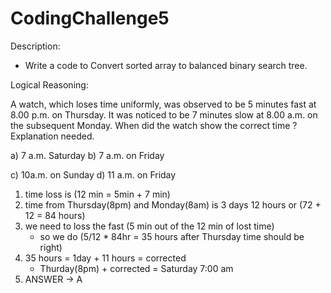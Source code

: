 # CodingChallenge5

Description:
- Write a code to Convert sorted array to balanced binary search tree.

Logical Reasoning:

A watch, which loses time uniformly, was observed to be 5 minutes fast at 8.00 p.m. on Thursday. It was noticed to be 7 minutes slow at 8.00 a.m. on the subsequent Monday. When did the watch show the correct time ? Explanation needed.

a) 7 a.m. Saturday b) 7 a.m. on Friday

c) 10a.m. on Sunday d) 11 a.m. on Friday

 1) time loss is (12 min = 5min + 7 min)
 2) time from Thursday(8pm) and Monday(8am) is 3 days 12 hours or (72 + 12 = 84 hours)
 3) we need to loss the fast (5 min out of the 12 min of lost time)
 	- so we do (5/12 * 84hr = 35 hours after Thursday time should be right)
 4) 35 hours = 1day + 11 hours = corrected
 	- Thurday(8pm) + corrected = Saturday 7:00 am
 5) ANSWER -> A  